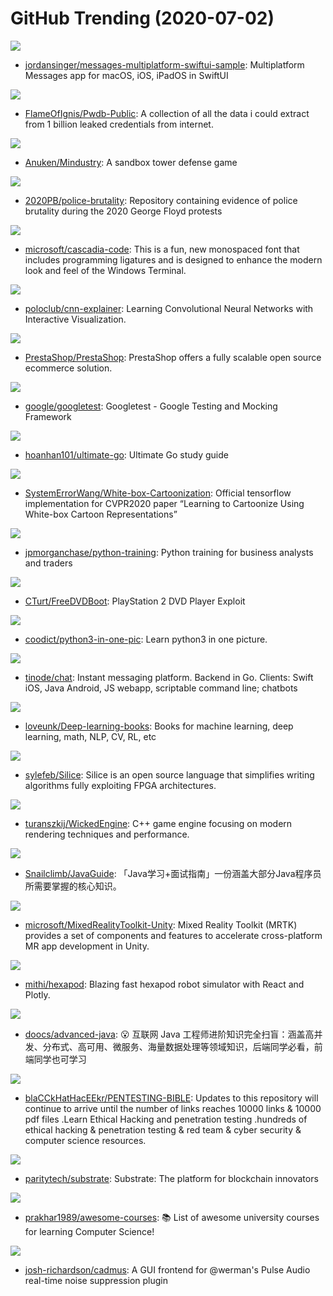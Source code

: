 # GitHub Trending (2020-07-02)

![](https://img.shields.io/badge/Swift-New%2043-green?style=flat-square&logo=appveyor)
- [jordansinger/messages-multiplatform-swiftui-sample](https://github.com/jordansinger/messages-multiplatform-swiftui-sample): Multiplatform Messages app for macOS, iOS, iPadOS in SwiftUI

![](https://img.shields.io/badge/none-New%20179-green?style=flat-square&logo=appveyor)
- [FlameOfIgnis/Pwdb-Public](https://github.com/FlameOfIgnis/Pwdb-Public): A collection of all the data i could extract from 1 billion leaked credentials from internet.

![](https://img.shields.io/badge/Java-New%20171-green?style=flat-square&logo=appveyor)
- [Anuken/Mindustry](https://github.com/Anuken/Mindustry): A sandbox tower defense game

![](https://img.shields.io/badge/Python-New%20240-green?style=flat-square&logo=appveyor)
- [2020PB/police-brutality](https://github.com/2020PB/police-brutality): Repository containing evidence of police brutality during the 2020 George Floyd protests

![](https://img.shields.io/badge/Python-New%2068-green?style=flat-square&logo=appveyor)
- [microsoft/cascadia-code](https://github.com/microsoft/cascadia-code): This is a fun, new monospaced font that includes programming ligatures and is designed to enhance the modern look and feel of the Windows Terminal.

![](https://img.shields.io/badge/JavaScript-New%20183-green?style=flat-square&logo=appveyor)
- [poloclub/cnn-explainer](https://github.com/poloclub/cnn-explainer): Learning Convolutional Neural Networks with Interactive Visualization.

![](https://img.shields.io/badge/PHP-New%2048-green?style=flat-square&logo=appveyor)
- [PrestaShop/PrestaShop](https://github.com/PrestaShop/PrestaShop): PrestaShop offers a fully scalable open source ecommerce solution.

![](https://img.shields.io/badge/C%2B%2B-New%2024-green?style=flat-square&logo=appveyor)
- [google/googletest](https://github.com/google/googletest): Googletest - Google Testing and Mocking Framework

![](https://img.shields.io/badge/Go-New%20231-green?style=flat-square&logo=appveyor)
- [hoanhan101/ultimate-go](https://github.com/hoanhan101/ultimate-go): Ultimate Go study guide

![](https://img.shields.io/badge/Python-New%20108-green?style=flat-square&logo=appveyor)
- [SystemErrorWang/White-box-Cartoonization](https://github.com/SystemErrorWang/White-box-Cartoonization): Official tensorflow implementation for CVPR2020 paper “Learning to Cartoonize Using White-box Cartoon Representations”

![](https://img.shields.io/badge/Jupyter%20Notebook-New%2092-green?style=flat-square&logo=appveyor)
- [jpmorganchase/python-training](https://github.com/jpmorganchase/python-training): Python training for business analysts and traders

![](https://img.shields.io/badge/C-New%20201-green?style=flat-square&logo=appveyor)
- [CTurt/FreeDVDBoot](https://github.com/CTurt/FreeDVDBoot): PlayStation 2 DVD Player Exploit

![](https://img.shields.io/badge/Jupyter%20Notebook-New%20196-green?style=flat-square&logo=appveyor)
- [coodict/python3-in-one-pic](https://github.com/coodict/python3-in-one-pic): Learn python3 in one picture.

![](https://img.shields.io/badge/Go-New%20233-green?style=flat-square&logo=appveyor)
- [tinode/chat](https://github.com/tinode/chat): Instant messaging platform. Backend in Go. Clients: Swift iOS, Java Android, JS webapp, scriptable command line; chatbots

![](https://img.shields.io/badge/none-New%20166-green?style=flat-square&logo=appveyor)
- [loveunk/Deep-learning-books](https://github.com/loveunk/Deep-learning-books): Books for machine learning, deep learning, math, NLP, CV, RL, etc

![](https://img.shields.io/badge/C%2B%2B-New%2047-green?style=flat-square&logo=appveyor)
- [sylefeb/Silice](https://github.com/sylefeb/Silice): Silice is an open source language that simplifies writing algorithms fully exploiting FPGA architectures.

![](https://img.shields.io/badge/C%2B%2B-New%2034-green?style=flat-square&logo=appveyor)
- [turanszkij/WickedEngine](https://github.com/turanszkij/WickedEngine): C++ game engine focusing on modern rendering techniques and performance.

![](https://img.shields.io/badge/Java-New%20136-green?style=flat-square&logo=appveyor)
- [Snailclimb/JavaGuide](https://github.com/Snailclimb/JavaGuide): 「Java学习+面试指南」一份涵盖大部分Java程序员所需要掌握的核心知识。

![](https://img.shields.io/badge/C%23-New%2019-green?style=flat-square&logo=appveyor)
- [microsoft/MixedRealityToolkit-Unity](https://github.com/microsoft/MixedRealityToolkit-Unity): Mixed Reality Toolkit (MRTK) provides a set of components and features to accelerate cross-platform MR app development in Unity.

![](https://img.shields.io/badge/JavaScript-New%2035-green?style=flat-square&logo=appveyor)
- [mithi/hexapod](https://github.com/mithi/hexapod): Blazing fast hexapod robot simulator with React and Plotly.

![](https://img.shields.io/badge/Java-New%20109-green?style=flat-square&logo=appveyor)
- [doocs/advanced-java](https://github.com/doocs/advanced-java): 😮 互联网 Java 工程师进阶知识完全扫盲：涵盖高并发、分布式、高可用、微服务、海量数据处理等领域知识，后端同学必看，前端同学也可学习

![](https://img.shields.io/badge/none-New%2035-green?style=flat-square&logo=appveyor)
- [blaCCkHatHacEEkr/PENTESTING-BIBLE](https://github.com/blaCCkHatHacEEkr/PENTESTING-BIBLE): Updates to this repository will continue to arrive until the number of links reaches 10000 links & 10000 pdf files .Learn Ethical Hacking and penetration testing .hundreds of ethical hacking & penetration testing & red team & cyber security & computer science resources.

![](https://img.shields.io/badge/Rust-New%2011-green?style=flat-square&logo=appveyor)
- [paritytech/substrate](https://github.com/paritytech/substrate): Substrate: The platform for blockchain innovators

![](https://img.shields.io/badge/none-New%20157-green?style=flat-square&logo=appveyor)
- [prakhar1989/awesome-courses](https://github.com/prakhar1989/awesome-courses): 📚 List of awesome university courses for learning Computer Science!

![](https://img.shields.io/badge/Python-New%2063-green?style=flat-square&logo=appveyor)
- [josh-richardson/cadmus](https://github.com/josh-richardson/cadmus): A GUI frontend for @werman's Pulse Audio real-time noise suppression plugin

